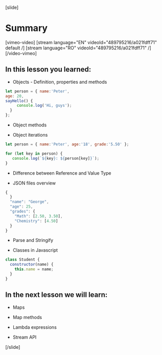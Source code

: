 [slide]

# Summary

[vimeo-video]
[stream language="EN" videoId="489795216/a021fdff71" default /]
[stream language="RO" videoId="489795216/a021fdff71"  /]
[/video-vimeo]

## In this lesson you learned:

- Objects - Definition, properties and methods
```js
let person = { name:'Peter', 
age: 20,
sayHello() {
     console.log('Hi, guys');
  }
};
```
- Object methods

- Object iterations
``` js live
let person = { name:'Peter', age:'18', grade:'5.50' };

for (let key in person) {
   console.log(`${key}: ${person[key]}`);
}

```
- Difference between Reference and Value Type

- JSON files overview
``` js
{
  }
  "name": "George",
  "age": 25,
  "grades": {
    "Math": [2.50, 3.50],
    "Chemistry": [4.50]
  }
}
```
  - Parse and Stringify

- Classes in Javascript
``` js
class Student {
  constructor(name) {
    this.name = name;
  }
}
```

## In the next lesson we will learn:

- Maps

- Map methods

- Lambda expressions

- Stream API

[/slide]